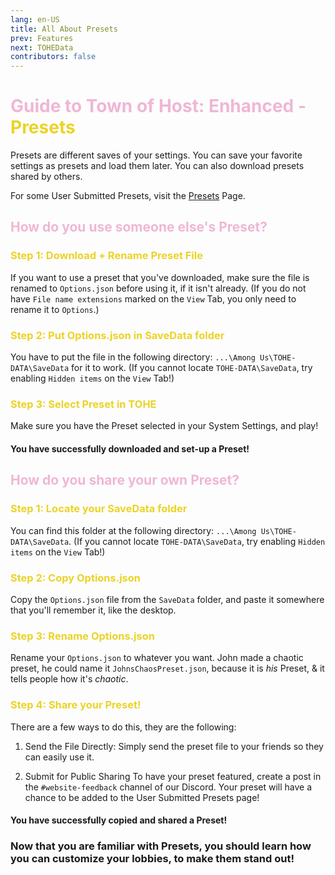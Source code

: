 ```yaml
---
lang: en-US
title: All About Presets
prev: Features
next: TOHEData
contributors: false
---
```


# <font color=#f0b6d5>Guide to Town of Host: Enhanced - <font color=#ebd326>Presets</font></font>

Presets are different saves of your settings. You can save your favorite settings as presets and load them later. You can also download presets shared by others. 

For some User Submitted Presets, visit the [Presets](usc/Presets.html) Page.

## <font color=#f0b6d5>How do you use someone else's Preset?</font>

### <font color=#ebd326>Step 1: Download + Rename Preset File</font>

If you want to use a preset that you've downloaded, make sure the file is renamed to `Options.json` before using it, if it isn't already. (If you do not have `File name extensions` marked on the `View` Tab, you only need to rename it to `Options`.)

### <font color=#ebd326>Step 2: Put Options.json in SaveData folder</font>

You have to put the file in the following directory: `...\Among Us\TOHE-DATA\SaveData` for it to work. (If you cannot locate `TOHE-DATA\SaveData`, try enabling `Hidden items` on the `View` Tab!)

### <font color=#ebd326>Step 3: Select Preset in TOHE</font>

Make sure you have the Preset selected in your System Settings, and play!

#### You have successfully downloaded and set-up a Preset!

## <font color=#f0b6d5>How do you share your own Preset?</font>

### <font color=#ebd326>Step 1: Locate your SaveData folder</font>

You can find this folder at the following directory: `...\Among Us\TOHE-DATA\SaveData`. (If you cannot locate `TOHE-DATA\SaveData`, try enabling `Hidden items` on the `View` Tab!)

### <font color=#ebd326>Step 2: Copy Options.json</font>

Copy the `Options.json` file from the `SaveData` folder, and paste it somewhere that you'll remember it, like the desktop.

### <font color=#ebd326>Step 3: Rename Options.json</font>

Rename your `Options.json` to whatever you want. John made a chaotic preset, he could name it `JohnsChaosPreset.json`, because it is <i>his</i> Preset, & it tells people how it's <i>chaotic</i>. 

### <font color=#ebd326>Step 4: Share your Preset!</font>

There are a few ways to do this, they are the following:

1. Send the File Directly: Simply send the preset file to your friends so they can easily use it.

2. Submit for Public Sharing To have your preset featured, create a post in the `#website-feedback` channel of our Discord. Your preset will have a chance to be added to the User Submitted Presets page!

#### You have successfully copied and shared a Preset!

### Now that you are familiar with Presets, you should learn how you can customize your lobbies, to make them stand out!